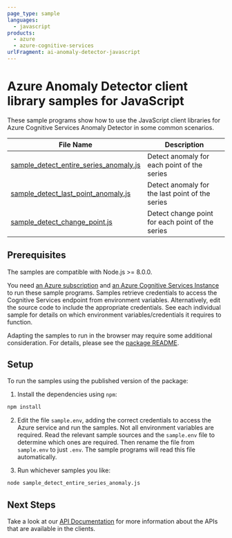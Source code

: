 ```yaml
---
page_type: sample
languages:
  - javascript
products:
  - azure
  - azure-cognitive-services
urlFragment: ai-anomaly-detector-javascript
---
```


# Azure Anomaly Detector client library samples for JavaScript

These sample programs show how to use the JavaScript client libraries for Azure Cognitive Services Anomaly Detector in some common scenarios.

| **File Name**                                                     | **Description**                                                                                                       |
| ----------------------------------------------------------------- | --------------------------------------------------------------------------------------------------------------------- |
| [sample_detect_entire_series_anomaly.js][detectentireseriesanomaly]                           | Detect anomaly for each point of the series                                                                      |
| [sample_detect_last_point_anomaly.js][detectlastpointanomaly]                           | Detect anomaly for the last point of the series                                               |
| [sample_detect_change_point.js][detectchangepoint]             | Detect change point for each point of the series                                                 |

## Prerequisites

The samples are compatible with Node.js >= 8.0.0.

You need [an Azure subscription][freesub] and [an Azure Cognitive Services Instance][azcogsvc] to run these sample programs. Samples retrieve credentials to access the Cognitive Services endpoint from environment variables. Alternatively, edit the source code to include the appropriate credentials. See each individual sample for details on which environment variables/credentials it requires to function.

Adapting the samples to run in the browser may require some additional consideration. For details, please see the [package README][package].

## Setup

To run the samples using the published version of the package:

1. Install the dependencies using `npm`:

```bash
npm install
```

2. Edit the file `sample.env`, adding the correct credentials to access the Azure service and run the samples. Not all environment variables are required. Read the relevant sample sources and the `sample.env` file to determine which ones are required. Then rename the file from `sample.env` to just `.env`. The sample programs will read this file automatically.

3. Run whichever samples you like:

```bash
node sample_detect_entire_series_anomaly.js
```

## Next Steps

Take a look at our [API Documentation][apiref] for more information about the APIs that are available in the clients.

[detectentireseriesanomaly]: https://github.com/Azure/azure-sdk-for-js/tree/master/sdk/anomalydetector/ai-anomaly-detector/samples/javascript/sample_detect_entire_series_anomaly.js
[detectlastpointanomaly]: https://github.com/Azure/azure-sdk-for-js/tree/master/sdk/anomalydetector/ai-anomaly-detector/samples/javascript/sample_detect_last_point_anomaly.js
[detectchangepoint]: https://github.com/Azure/azure-sdk-for-js/tree/master/sdk/anomalydetector/ai-anomaly-detector/samples/javascript/sample_detect_change_point.js
[apiref]: https://docs.microsoft.com/javascript/api/@azure/ai-anomaly-detector
[azcogsvc]: https://docs.microsoft.com/azure/cognitive-services/cognitive-services-apis-create-account
[freesub]: https://azure.microsoft.com/free/
[package]: https://github.com/Azure/azure-sdk-for-js/tree/master/sdk/anomalydetector/ai-anomaly-detector/README.md
